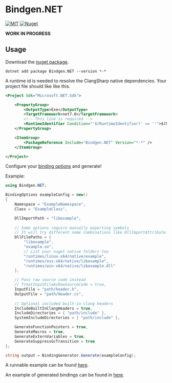 # Bindgen.NET
[![MIT](https://img.shields.io/badge/license-MIT-blue.svg?style=for-the-badge)](https://github.com/SanderMertens/flecs/blob/master/LICENSE)
[![Nuget](https://img.shields.io/nuget/v/Bindgen.NET?style=for-the-badge)](https://www.nuget.org/packages/Bindgen.NET/)

**WORK IN PROGRESS**

## Usage
Download the [nuget package](https://www.nuget.org/packages/Bindgen.NET).
```console
dotnet add package Bindgen.NET --version *-*
```

A runtime id is needed to resolve the ClangSharp native dependencies. Your project file should like like this.
```xml
<Project Sdk="Microsoft.NET.Sdk">

    <PropertyGroup>
        <OutputType>Exe</OutputType>
        <TargetFramework>net7.0</TargetFramework>
        <!-- This line is required -->
        <RuntimeIdentifier Condition="'$(RuntimeIdentifier)' == ''">$(NETCoreSdkRuntimeIdentifier)</RuntimeIdentifier>
    </PropertyGroup>

    <ItemGroup>
        <PackageReference Include="Bindgen.NET" Version="*-*" />
    </ItemGroup>

</Project>
```

Configure your [binding options](https://github.com/BeanCheeseBurrito/Bindgen.NET/blob/main/Bindgen.NET/BindingOptions.cs) and generate!

Example:
```csharp
using Bindgen.NET;

BindingOptions exampleConfig = new()
{
    Namespace = "ExampleNamespace",
    Class = "ExampleClass",

    DllImportPath = "libexample",
    
    // Some options require manually exporting symbols
    // It will try different name combinations like DllImportAttribute
    DllFilePaths = { 
        "libexample", 
        "example.so", 
        // List your nuget native folders too
        "runtimes/linux-x64/native/example",
        "runtimes/osx-x64/native/libexample",
        "runtimes/win-x64/native/libexample.dll" 
    },

    // Pass raw source code instead
    // TreatInputFileAsRawSourceCode = true,
    InputFile = "path/header.h",
    OutputFile = "path/Header.cs",
    
    // Optional included built-in clang headers
    IncludeBuiltInClangHeaders = true,
    IncludeDirectories = { "path/include" },
    SystemIncludeDirectories = { "path/include" },

    GenerateFunctionPointers = true,
    GenerateMacros = true,
    GenerateExternVariables = true,
    GenerateSuppressGcTransition = true
};

string output = BindingGenerator.Generate(exampleConfig);
```

A runnable example can be found [here](https://github.com/BeanCheeseBurrito/Bindgen.NET/blob/main/Bindgen.NET.Example/Program.cs).

An example of generated bindings can be found in [here](https://github.com/BeanCheeseBurrito/Bindgen.NET/blob/main/Bindgen.NET.Example/GeneratedExample.cs).
